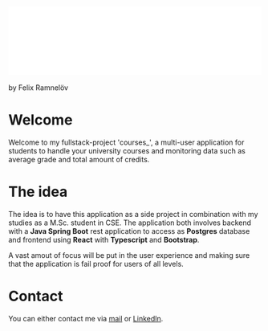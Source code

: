 ![courses_](/assets/png/logo-no-background.png)

by Felix Ramnelöv

# Welcome

Welcome to my fullstack-project 'courses_', a multi-user application for students to handle your university courses and monitoring data such as average grade and total amount of credits.

# The idea

The idea is to have this application as a side project in combination with my studies as a M.Sc. student in CSE. The application both involves backend with a **Java Spring Boot** rest application to access as **Postgres** database and frontend using **React** with **Typescript** and **Bootstrap**. 

A vast amout of focus will be put in the user experience and making sure that the application is fail proof for users of all levels.

# Contact

You can either contact me via [mail](mailto:felix@ramnelov.com) or [LinkedIn](https://www.linkedin.com/in/felixramnelöv/).
